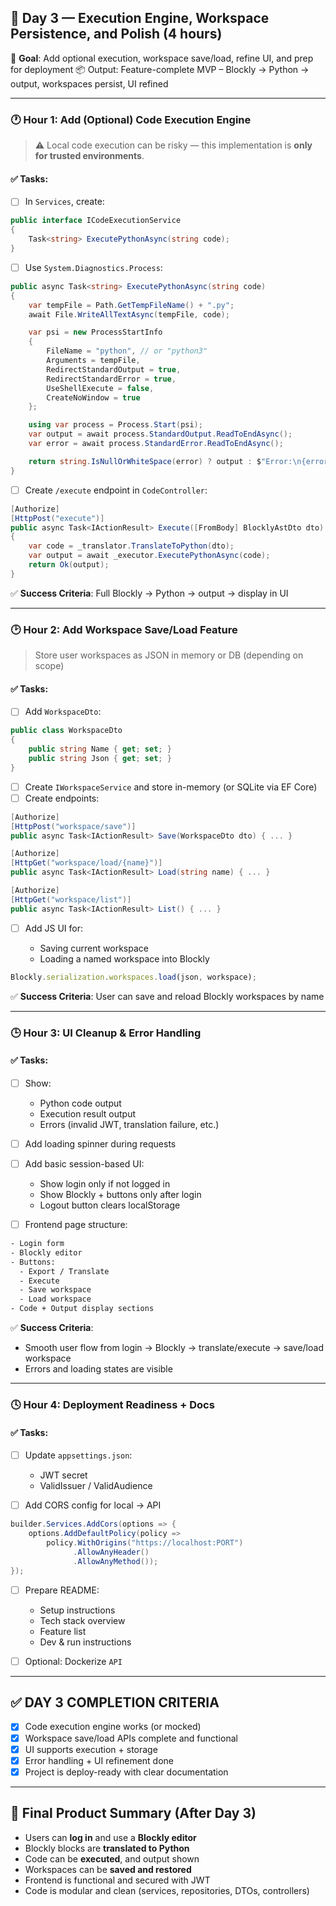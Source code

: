 ## 🔵 **Day 3 — Execution Engine, Workspace Persistence, and Polish (4 hours)**

🧭 **Goal**: Add optional execution, workspace save/load, refine UI, and prep for deployment
📦 Output: Feature-complete MVP – Blockly → Python → output, workspaces persist, UI refined

---

### 🕐 **Hour 1: Add (Optional) Code Execution Engine**

> ⚠️ Local code execution can be risky — this implementation is **only for trusted environments**.

#### ✅ Tasks:

* [ ] In `Services`, create:

```csharp
public interface ICodeExecutionService
{
    Task<string> ExecutePythonAsync(string code);
}
```

* [ ] Use `System.Diagnostics.Process`:

```csharp
public async Task<string> ExecutePythonAsync(string code)
{
    var tempFile = Path.GetTempFileName() + ".py";
    await File.WriteAllTextAsync(tempFile, code);

    var psi = new ProcessStartInfo
    {
        FileName = "python", // or "python3"
        Arguments = tempFile,
        RedirectStandardOutput = true,
        RedirectStandardError = true,
        UseShellExecute = false,
        CreateNoWindow = true
    };

    using var process = Process.Start(psi);
    var output = await process.StandardOutput.ReadToEndAsync();
    var error = await process.StandardError.ReadToEndAsync();

    return string.IsNullOrWhiteSpace(error) ? output : $"Error:\n{error}";
}
```

* [ ] Create `/execute` endpoint in `CodeController`:

```csharp
[Authorize]
[HttpPost("execute")]
public async Task<IActionResult> Execute([FromBody] BlocklyAstDto dto)
{
    var code = _translator.TranslateToPython(dto);
    var output = await _executor.ExecutePythonAsync(code);
    return Ok(output);
}
```

✅ **Success Criteria**: Full Blockly → Python → output → display in UI

---

### 🕑 **Hour 2: Add Workspace Save/Load Feature**

> Store user workspaces as JSON in memory or DB (depending on scope)

#### ✅ Tasks:

* [ ] Add `WorkspaceDto`:

```csharp
public class WorkspaceDto
{
    public string Name { get; set; }
    public string Json { get; set; }
}
```

* [ ] Create `IWorkspaceService` and store in-memory (or SQLite via EF Core)
* [ ] Create endpoints:

```csharp
[Authorize]
[HttpPost("workspace/save")]
public async Task<IActionResult> Save(WorkspaceDto dto) { ... }

[Authorize]
[HttpGet("workspace/load/{name}")]
public async Task<IActionResult> Load(string name) { ... }

[Authorize]
[HttpGet("workspace/list")]
public async Task<IActionResult> List() { ... }
```

* [ ] Add JS UI for:

  * Saving current workspace
  * Loading a named workspace into Blockly

```js
Blockly.serialization.workspaces.load(json, workspace);
```

✅ **Success Criteria**: User can save and reload Blockly workspaces by name

---

### 🕒 **Hour 3: UI Cleanup & Error Handling**

#### ✅ Tasks:

* [ ] Show:

  * Python code output
  * Execution result output
  * Errors (invalid JWT, translation failure, etc.)

* [ ] Add loading spinner during requests

* [ ] Add basic session-based UI:

  * Show login only if not logged in
  * Show Blockly + buttons only after login
  * Logout button clears localStorage

* [ ] Frontend page structure:

```html
- Login form
- Blockly editor
- Buttons:
  - Export / Translate
  - Execute
  - Save workspace
  - Load workspace
- Code + Output display sections
```

✅ **Success Criteria**:

* Smooth user flow from login → Blockly → translate/execute → save/load workspace
* Errors and loading states are visible

---

### 🕓 **Hour 4: Deployment Readiness + Docs**

#### ✅ Tasks:

* [ ] Update `appsettings.json`:

  * JWT secret
  * ValidIssuer / ValidAudience
* [ ] Add CORS config for local → API

```csharp
builder.Services.AddCors(options => {
    options.AddDefaultPolicy(policy =>
        policy.WithOrigins("https://localhost:PORT")
              .AllowAnyHeader()
              .AllowAnyMethod());
});
```

* [ ] Prepare README:

  * Setup instructions
  * Tech stack overview
  * Feature list
  * Dev & run instructions
* [ ] Optional: Dockerize `API`

---

## ✅ DAY 3 COMPLETION CRITERIA

* [x] Code execution engine works (or mocked)
* [x] Workspace save/load APIs complete and functional
* [x] UI supports execution + storage
* [x] Error handling + UI refinement done
* [x] Project is deploy-ready with clear documentation

---

## 🎯 Final Product Summary (After Day 3)

* Users can **log in** and use a **Blockly editor**
* Blockly blocks are **translated to Python**
* Code can be **executed**, and output shown
* Workspaces can be **saved and restored**
* Frontend is functional and secured with JWT
* Code is modular and clean (services, repositories, DTOs, controllers)

